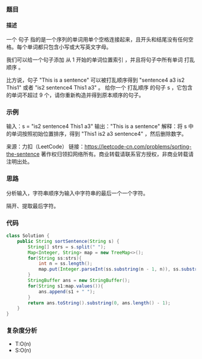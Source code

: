 ### 题目
#### 描述
一个 句子 指的是一个序列的单词用单个空格连接起来，且开头和结尾没有任何空格。每个单词都只包含小写或大写英文字母。

我们可以给一个句子添加 从 1 开始的单词位置索引 ，并且将句子中所有单词 打乱顺序 。

比方说，句子 "This is a sentence" 可以被打乱顺序得到 "sentence4 a3 is2 This1" 或者 "is2 sentence4 This1 a3" 。
给你一个 打乱顺序 的句子 s ，它包含的单词不超过 9 个，请你重新构造并得到原本顺序的句子。

### 示例
输入：s = "is2 sentence4 This1 a3"
输出："This is a sentence"
解释：将 s 中的单词按照初始位置排序，得到 "This1 is2 a3 sentence4" ，然后删除数字。

来源：力扣（LeetCode）
链接：https://leetcode-cn.com/problems/sorting-the-sentence
著作权归领扣网络所有。商业转载请联系官方授权，非商业转载请注明出处。
### 思路
分析输入，字符串顺序为输入中字符串的最后一个一个字符。

隔开、提取最后字符。
### 代码
```java
class Solution {
    public String sortSentence(String s) {
        String[] strs = s.split(" ");
        Map<Integer, String> map = new TreeMap<>();
        for(String ss:strs){
            int n = ss.length();
            map.put(Integer.parseInt(ss.substring(n - 1, n)), ss.substring(0, n-1));
        }
        StringBuffer ans = new StringBuffer();
        for(String s1:map.values()){
            ans.append(s1 + " ");
        }
        return ans.toString().substring(0, ans.length() - 1);
    }
}
```
### 复杂度分析
- T:O(n)
- S:O(n)
